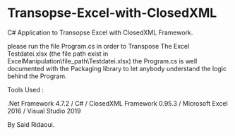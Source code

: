 # Transopse-Excel-with-ClosedXML

C# Application to Transopse Excel with ClosedXML Framework.

please run the file Program.cs in order to Transpose The Excel Testdatei.xlsx (the file path exist in ExcelManipulation\file_path\Testdatei.xlsx)
the Program.cs is well documented with the Packaging library to let anybody understand the logic behind the Program.

Tools Used :

.Net Framework 4.7.2 / C# / ClosedXML Framework 0.95.3 / Microsoft Excel 2016 / Visual Studio 2019 

By Said Ridaoui.
